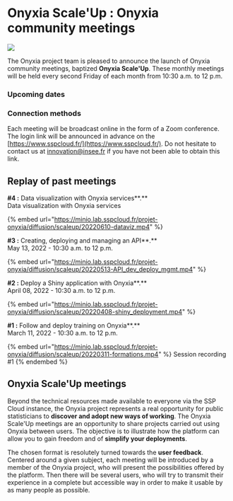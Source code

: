 # Onyxia Scale'Up : Onyxia community meetings



![](../.gitbook/assets/#ScaleUp.png)

The Onyxia project team is pleased to announce the launch of Onyxia community meetings, baptized **Onyxia Scale'Up**. These monthly meetings will be held every second Friday of each month from 10:30 a.m. to 12 p.m.

### Upcoming dates

### Connection methods

Each meeting will be broadcast online in the form of a Zoom conference. The login link will be announced in advance on the [https://www.sspcloud.fr/](https://www.sspcloud.fr/). Do not hesitate to contact us at innovation@insee.fr if you have not been able to obtain this link.

## Replay of past meetings

**#4 :** Data visualization with Onyxia services**.**\
Data visualization with Onyxia services

{% embed url="https://minio.lab.sspcloud.fr/projet-onyxia/diffusion/scaleup/20220610-dataviz.mp4" %}

**#3 :** Creating, deploying and managing an API**.**\
May 13, 2022 - 10:30 a.m. to 12 p.m.

{% embed url="https://minio.lab.sspcloud.fr/projet-onyxia/diffusion/scaleup/20220513-API_dev_deploy_mgmt.mp4" %}

**#2 :** Deploy a Shiny application with Onyxia**.**\
April 08, 2022 - 10:30 a.m. to 12 p.m.

{% embed url="https://minio.lab.sspcloud.fr/projet-onyxia/diffusion/scaleup/20220408-shiny_deployment.mp4" %}

**#1 :** Follow and deploy training on Onyxia**.**\
March 11, 2022 - 10:30 a.m. to 12 p.m.

{% embed url="https://minio.lab.sspcloud.fr/projet-onyxia/diffusion/scaleup/20220311-formations.mp4" %}
Session recording #1
{% endembed %}

## Onyxia Scale'Up meetings

Beyond the technical resources made available to everyone via the SSP Cloud instance, the Onyxia project represents a real opportunity for public statisticians to **discover and adopt new ways of working**. The Onyxia Scale'Up meetings are an opportunity to share projects carried out using Onyxia between users. The objective is to illustrate how the platform can allow you to gain freedom and of **simplify your deployments**.

The chosen format is resolutely turned towards the  **user feedback**. Centered around a given subject, each meeting will be introduced by a member of the Onyxia project, who will present the possibilities offered by the platform. Then there will be several users, who will try to transmit their experience in a complete but accessible way in order to make it usable by as many people as possible.
